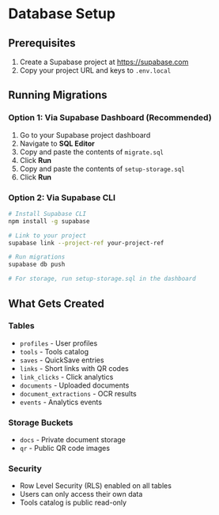 # Database Setup

## Prerequisites

1. Create a Supabase project at https://supabase.com
2. Copy your project URL and keys to `.env.local`

## Running Migrations

### Option 1: Via Supabase Dashboard (Recommended)

1. Go to your Supabase project dashboard
2. Navigate to **SQL Editor**
3. Copy and paste the contents of `migrate.sql`
4. Click **Run**
5. Copy and paste the contents of `setup-storage.sql`
6. Click **Run**

### Option 2: Via Supabase CLI

```bash
# Install Supabase CLI
npm install -g supabase

# Link to your project
supabase link --project-ref your-project-ref

# Run migrations
supabase db push

# For storage, run setup-storage.sql in the dashboard
```

## What Gets Created

### Tables
- `profiles` - User profiles
- `tools` - Tools catalog
- `saves` - QuickSave entries
- `links` - Short links with QR codes
- `link_clicks` - Click analytics
- `documents` - Uploaded documents
- `document_extractions` - OCR results
- `events` - Analytics events

### Storage Buckets
- `docs` - Private document storage
- `qr` - Public QR code images

### Security
- Row Level Security (RLS) enabled on all tables
- Users can only access their own data
- Tools catalog is public read-only

